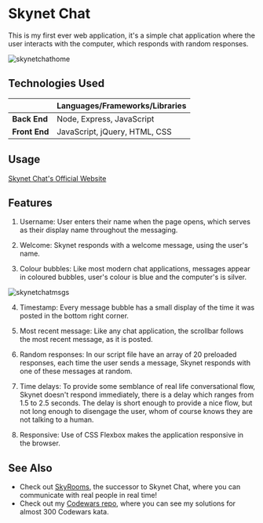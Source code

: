 # Skynet Chat

This is my first ever web application, it's a simple chat application where the user interacts with the computer, which responds with random responses.

![skynetchathome](https://user-images.githubusercontent.com/71923215/95297993-a2c8cb80-087b-11eb-984e-e16b91158f84.jpg)

## Technologies Used

|          | Languages/Frameworks/Libraries |
|----------|------------|
| **Back End** | Node, Express, JavaScript |
| **Front End** | JavaScript, jQuery, HTML, CSS |

## Usage

[Skynet Chat's Official Website](https://skynet-chat.herokuapp.com)

## Features

1) Username: User enters their name when the page opens, which serves as their display name throughout the messaging.

2) Welcome: Skynet responds with a welcome message, using the user's name.

3) Colour bubbles: Like most modern chat applications, messages appear in coloured bubbles, user's colour is blue and the computer's is
   silver.
   
![skynetchatmsgs](https://user-images.githubusercontent.com/71923215/95298204-ff2beb00-087b-11eb-9522-ec9ee589343f.jpg)

4) Timestamp: Every message bubble has a small display of the time it was posted in the bottom right corner.

5) Most recent message: Like any chat application, the scrollbar follows the most recent message, as it is posted.

6) Random responses: In our script file have an array of 20 preloaded responses, each time the user sends a message, Skynet responds with 
   one of these messages at random.

7) Time delays: To provide some semblance of real life conversational flow, Skynet doesn't respond immediately, there is a delay which
   ranges from 1.5 to 2.5 seconds. The delay is short enough to provide a nice flow, but not long enough to disengage the user, whom of course
   knows they are not talking to a human.

8) Responsive: Use of CSS Flexbox makes the application responsive in the browser.

## See Also

* Check out [SkyRooms](https://skyrooms-ms.herokuapp.com), the successor to Skynet Chat, where you can communicate with real people in real time!
* Check out my [Codewars repo](https://github.com/malachispencer/codewars), where you can see my solutions for almost 300 Codewars kata.
